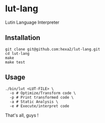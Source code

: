 lut-lang
========

Lutin Language Interpreter

Installation
------------

```
git clone git@github.com:hexa2/lut-lang.git
cd lut-lang
make
make test
```

Usage
-----

```
./bin/lut <LUT-FILE> \
  -o # Optimize/Transform code \
  -p # Print transformed code \
  -a # Static Analysis \
  -e # Execute/interpret code
```

That's all, guys !
